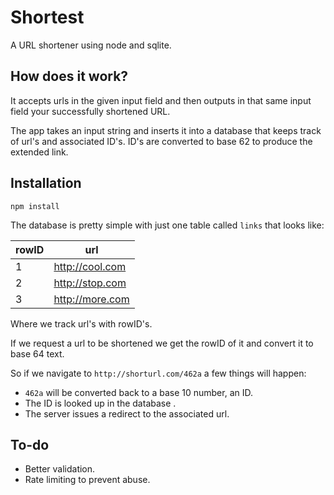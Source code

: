 # Shortest

A URL shortener using node and sqlite.

## How does it work?
It accepts urls in the given input field and then outputs in that same input field your successfully shortened URL. 

The app takes an input string and inserts it into a database that keeps track of url's and associated ID's. ID's are converted to base 62 to produce the extended link.

## Installation
`npm install`

The database is pretty simple with just one table called `links` that looks like:

| rowID | url             |
| ------|-----------------|
| 1     | http://cool.com |
| 2     | http://stop.com |
| 3     | http://more.com |

Where we track url's with rowID's.

If we request a url to be shortened we get the rowID of it and convert it to base 64 text.

So if we navigate to `http://shorturl.com/462a` a few things will happen:

* `462a` will be converted back to a base 10 number, an ID.
* The ID is looked up in the database .
* The server issues a redirect to the associated url.

## To-do
* Better validation.
* Rate limiting to prevent abuse.
